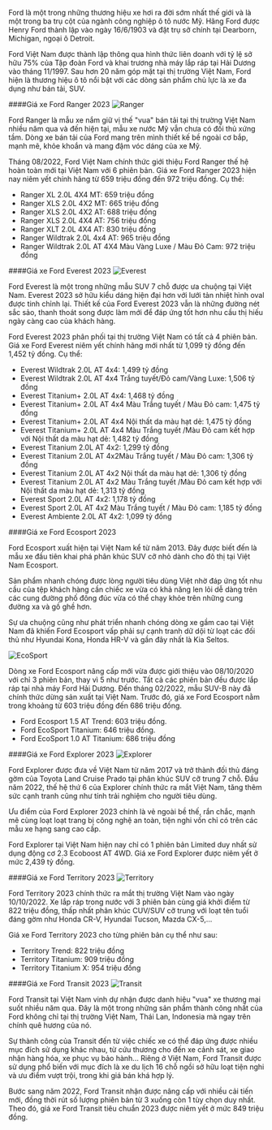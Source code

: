 Ford là một trong những thương hiệu xe hơi ra đời sớm nhất thế giới và là một trong ba trụ cột của ngành công nghiệp ô tô nước Mỹ. Hãng Ford được Henry Ford thành lập vào ngày 16/6/1903 và đặt trụ sở chính tại Dearborn, Michigan, ngoại ô Detroit.

Ford Việt Nam được thành lập thông qua hình thức liên doanh với tỷ lệ sở hữu 75% của Tập đoàn Ford và khai trương nhà máy lắp ráp tại Hải Dương vào tháng 11/1997. Sau hơn 20 năm góp mặt tại thị trường Việt Nam, Ford hiện là thương hiệu ô tô nổi bật với các dòng sản phẩm chủ lực là xe đa dụng như bán tải, SUV.

####Giá xe Ford Ranger 2023
![Ranger](https://img1.oto.com.vn/2022/07/29/OpzfnMD2/ranger-moi-8e78.jpg)

Ford Ranger là mẫu xe nắm giữ vị thế "vua" bán tải tại thị trường Việt Nam nhiều năm qua và đến hiện tại, mẫu xe nước Mỹ vẫn chưa có đối thủ xứng tầm. Dòng xe bán tải của Ford mang trên mình thiết kế bề ngoài cơ bắp, mạnh mẽ, khỏe khoắn và mang đậm vóc dáng của xe Mỹ.

Tháng 08/2022, Ford Việt Nam chính thức giới thiệu Ford Ranger thế hệ hoàn toàn mới tại Việt Nam với 6 phiên bản. Giá xe Ford Ranger 2023 hiện nay niêm yết chính hãng từ 659 triệu đồng đến 972 triệu đồng. Cụ thể:

- Ranger XL 2.0L 4X4 MT: 659 triệu đồng
- Ranger XLS 2.0L 4X2 MT: 665 triệu đồng
- Ranger XLS 2.0L 4X2 AT: 688 triệu đồng
- Ranger XLS 2.0L 4X4 AT: 756 triệu đồng
- Ranger XLT 2.0L 4X4 AT: 830 triệu đồng
- Ranger Wildtrak 2.0L 4x4 AT: 965 triệu đồng
- Ranger Wildtrak 2.0L AT 4X4 Màu Vàng Luxe / Màu Đỏ Cam: 972 triệu đồng

####Giá xe Ford Everest 2023
![Everest](https://img1.oto.com.vn/2022/07/01/OpzfnMD2/everest-c4ac.jpg)

Ford Everest là một trong những mẫu SUV 7 chỗ được ưa chuộng tại Việt Nam. Everest 2023 sở hữu kiểu dáng hiện đại hơn với lưới tản nhiệt hình oval được tinh chỉnh lại. Thiết kế của Ford Everest 2023 vẫn là những đường nét sắc sảo, thanh thoát song được làm mới để đáp ứng tốt hơn nhu cầu thị hiếu ngày càng cao của khách hàng.

Ford Everest 2023 phân phối tại thị trường Việt Nam có tất cả 4 phiên bản. Giá xe Ford Everest niêm yết chính hãng mới nhất từ 1,099 tỷ đồng đến 1,452 tỷ đồng. Cụ thể:

- Everest Wildtrak 2.0L AT 4x4: 1,499 tỷ đồng
- Everest Wildtrak 2.0L AT 4x4 Trắng tuyết/Đỏ cam/Vàng Luxe: 1,506 tỷ đồng
- Everest Titanium+ 2.0L AT 4x4: 1,468 tỷ đồng
- Everest Titanium+ 2.0L AT 4x4 Màu Trắng tuyết / Màu Đỏ cam: 1,475 tỷ đồng
- Everest Titanium+ 2.0L AT 4x4 Nội thất da màu hạt dẻ: 1,475 tỷ đồng
- Everest Titanium+ 2.0L AT 4x4 Màu Trắng tuyết /Màu Đỏ cam kết hợp với Nội thất da màu hạt dẻ: 1,482 tỷ đồng
- Everest Titanium 2.0L AT 4x2: 1,299 tỷ đồng
- Everest Titanium 2.0L AT 4x2Màu Trắng tuyết / Màu Đỏ cam: 1,306 tỷ đồng
- Everest Titanium 2.0L AT 4x2 Nội thất da màu hạt dẻ: 1,306 tỷ đồng
- Everest Titanium 2.0L AT 4x2 Màu Trắng tuyết /Màu Đỏ cam kết hợp với Nội thất da màu hạt dẻ: 1,313 tỷ đồng
- Everest Sport 2.0L AT 4x2: 1,178 tỷ đồng
- Everest Sport 2.0L AT 4x2 Màu Trắng tuyết / Màu Đỏ cam: 1,185 tỷ đồng
- Everest Ambiente 2.0L AT 4x2: 1,099 tỷ đồng


####Giá xe Ford Ecosport 2023

Ford Ecosport xuất hiện tại Việt Nam kể từ năm 2013. Đây được biết đến là mẫu xe đầu tiên khai phá phân khúc SUV cỡ nhỏ dành cho đô thị tại Việt Nam Ecosport.

Sản phẩm nhanh chóng được lòng người tiêu dùng Việt nhờ đáp ứng tốt nhu cầu của tệp khách hàng cần chiếc xe vừa có khả năng len lỏi dễ dàng trên các cung đường phố đông đúc vừa có thể chạy khỏe trên những cung đường xa và gồ ghề hơn.

Sự ưa chuộng cũng như phát triển nhanh chóng dòng xe gầm cao tại Việt Nam đã khiến Ford Ecosport vấp phải sự cạnh tranh dữ dội từ loạt các đối thủ như Hyundai Kona, Honda HR-V và gần đây nhất là Kia Seltos.

![EcoSport](https://img1.oto.com.vn/2020/10/08/pTBR3JY9/gia-xe-ford-ecosport-2020-oto-com-vn-1-8d0b.jpg)

Dòng xe Ford Ecosport nâng cấp mới vừa được giới thiệu vào 08/10/2020 với chỉ 3 phiên bản, thay vì 5 như trước. Tất cả các phiên bản đều được lắp ráp tại nhà máy Ford Hải Dương. Đến tháng 02/2022, mẫu SUV-B này đã chính thức dừng sản xuất tại Việt Nam. Trước đó, giá xe Ford Ecosport nằm trong khoảng từ 603 triệu đồng đến 686 triệu đồng.

- Ford Ecosport 1.5 AT Trend: 603 triệu đồng.
- Ford EcoSport Titanium: 646 triệu đồng.
- Ford EcoSport 1.0 AT Titanium: 686 triệu đồng

####Giá xe Ford Explorer 2023
![Explorer](https://img1.oto.com.vn/2022/01/12/1OANJGk2/ford-explorer-gia-e173.jpg)

Ford Explorer được đưa về Việt Nam từ năm 2017 và trở thành đối thủ đáng gờm của Toyota Land Cruise Prado tại phân khúc SUV cỡ trung 7 chỗ. Đầu năm 2022, thế hệ thứ 6 của Explorer chính thức ra mắt Việt Nam, tăng thêm sức cạnh tranh cũng như tính trải nghiệm cho người tiêu dùng.

Ưu điểm của Ford Explorer 2023 chính là vẻ ngoài bề thế, rắn chắc, mạnh mẽ  cùng loạt loạt trang bị công nghệ an toàn, tiện nghi vốn chỉ có trên các mẫu xe hạng sang cao cấp.

Ford Explorer tại Việt Nam hiện nay chỉ có 1 phiên bản Limited duy nhất sử dụng động cơ 2.3 Ecoboost AT 4WD. Giá xe Ford Explorer được niêm yết ở mức 2,439 tỷ đồng.

####Giá xe Ford Territory 2023
![Territory](https://img1.oto.com.vn/2022/10/10/OpzfnMD2/ford-territory-e838.jpg)

Ford Territory 2023 chính thức ra mắt thị trường Việt Nam vào ngày 10/10/2022. Xe lắp ráp trong nước với 3 phiên bản cùng giá khởi điểm từ 822 triệu đồng, thấp nhất phân khúc CUV/SUV cỡ trung với loạt tên tuổi đáng gờm như Honda CR-V, Hyundai Tucson, Mazda CX-5,...

Giá xe Ford Territory 2023 cho từng phiên bản cụ thể như sau:

- Territory Trend: 822 triệu đồng
- Territory Titanium: 909 triệu đồng
- Territory Titanium X: 954 triệu đồng

####Giá xe Ford Transit 2023
![Transit](https://img1.oto.com.vn/2021/12/28/1OANJGk2/02-ford-transit-moi-cda4.jpg)

Ford Transit tại Việt Nam vinh dự nhận được danh hiệu "vua" xe thương mại suốt nhiều năm qua. Đây là một trong những sản phẩm thành công nhất của Ford không chỉ tại thị trường Việt Nam, Thái Lan, Indonesia mà ngay trên chính quê hương của nó.

Sự thành công của Transit đến từ việc chiếc xe có thể đáp ứng được nhiều mục đích sử dụng khác nhau, từ cứu thương cho đến xe cảnh sát, xe giao nhận hàng hóa, xe phục vụ bảo hành... Riêng ở Việt Nam, Ford Transit được sử dụng phổ biến với mục đích là xe du lịch 16 chỗ ngồi sở hữu loạt tiện nghi và ưu điểm vượt trội, trong khi giá bán khá hợp lý.

Bước sang năm 2022, Ford Transit nhận được nâng cấp với nhiều cải tiến mới, đồng thời rút số lượng phiên bản từ 3 xuống còn 1 tùy chọn duy nhất. Theo đó, giá xe Ford Transit tiêu chuẩn 2023 được niêm yết ở mức 849 triệu đồng.






